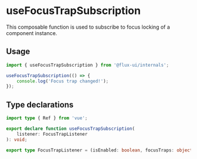 # useFocusTrapSubscription

This composable function is used to subscribe to focus locking of a component instance.

## Usage

```ts
import { useFocusTrapSubscription } from '@flux-ui/internals';

useFocusTrapSubscription(() => {
    console.log('Focus trap changed!');
});
```

## Type declarations

```ts
import type { Ref } from 'vue';

export declare function useFocusTrapSubscription(
    listener: FocusTrapListener
): void;

export type FocusTrapListener = (isEnabled: boolean, focusTraps: object[]) => void;
```
